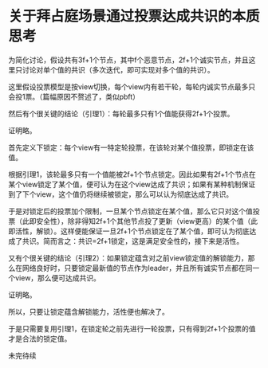 # 关于拜占庭场景通过投票达成共识的本质思考

为简化讨论，假设共有3f+1个节点，其中f个恶意节点，2f+1个诚实节点，并且这里只讨论对单个值的共识（多次迭代，即可实现对多个值的共识）。

这里假设投票模型是按view切换，每个view内有若干轮，每轮内诚实节点最多只会投1票。（篇幅原因不赘述了，类似pbft）

然后有个很关键的结论（引理1）：每轮最多只有1个值能获得2f+1个投票。

证明略。

首先定义下锁定：每个view有一特定轮投票，在该轮对某个值投票，即锁定在该值。

根据引理1，该轮最多只有一个值能被2f+1个节点锁定。因此如果有2f+1个节点在某个view锁定了某个值，便可认为在这个view达成了共识；如果有某种机制保证到了下个view，这个值仍将继续被锁定，那么可以认为彻底达成了共识。

于是对锁定后的投票加个限制，一旦某个节点锁定在某个值，那么它只对这个值投票（此即安全性），除非得知2f+1个其他节点投了更新（view更高）的某个值（此即活性，解锁）。这样便能保证一旦2f+1个节点锁定在了某个值，即可认为彻底达成了共识。简而言之：共识=2f+1锁定，这是满足安全性的，接下来是活性。

又有个很关键的结论（引理2）：如果锁定蕴含对之前view锁定值的解锁能力，那么在网络良好时，只要锁定最新值的节点作为leader，并且所有诚实节点都在同一个view，那么便可达成共识。

证明略。

所以，只要让锁定蕴含解锁能力，活性便也解决了。

于是只需要复用引理1，在锁定轮之前先进行一轮投票，只有得到2f+1个投票的值才是合法的锁定值。


未完待续


